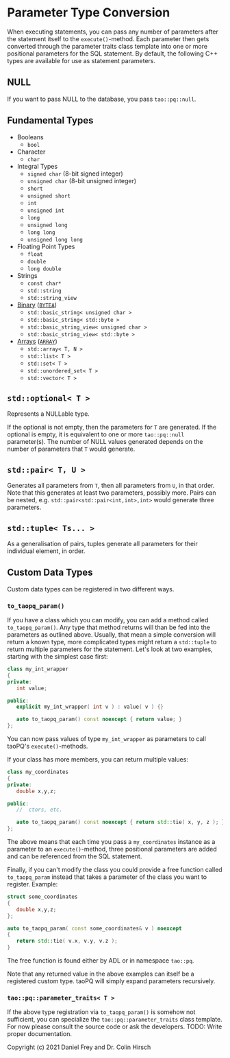 # Parameter Type Conversion

When executing statements, you can pass any number of parameters after the statement itself to the `execute()`-method.
Each parameter then gets converted through the parameter traits class template into one or more positional parameters for the SQL statement.
By default, the following C++ types are available for use as statement parameters.

## NULL

If you want to pass NULL to the database, you pass `tao::pq::null`.

## Fundamental Types

* Booleans
  * `bool`
* Character
  * `char`
* Integral Types
  * `signed char` (8-bit signed integer)
  * `unsigned char` (8-bit unsigned integer)
  * `short`
  * `unsigned short`
  * `int`
  * `unsigned int`
  * `long`
  * `unsigned long`
  * `long long`
  * `unsigned long long`
* Floating Point Types
  * `float`
  * `double`
  * `long double`
* Strings
  * `const char*`
  * `std::string`
  * `std::string_view`
* [Binary](Binary-Data.md) ([`BYTEA`](https://www.postgresql.org/docs/current/datatype-binary.html))
  * `std::basic_string< unsigned char >`
  * `std::basic_string< std::byte >`
  * `std::basic_string_view< unsigned char >`
  * `std::basic_string_view< std::byte >`
* [Arrays](Arrays.md) ([`ARRAY`](https://www.postgresql.org/docs/current/arrays.html))
  * `std::array< T, N >`
  * `std::list< T >`
  * `std::set< T >`
  * `std::unordered_set< T >`
  * `std::vector< T >`

## `std::optional< T >`

Represents a NULLable type.

If the optional is not empty, then the parameters for `T` are generated.
If the optional is empty, it is equivalent to one or more `tao::pq::null` parameter(s).
The number of NULL values generated depends on the number of parameters that `T` would generate.

## `std::pair< T, U >`

Generates all parameters from `T`, then all parameters from `U`, in that order.
Note that this generates at least two parameters, possibly more.
Pairs can be nested, e.g. `std::pair<std::pair<int,int>,int>` would generate three parameters.

## `std::tuple< Ts... >`

As a generalisation of pairs, tuples generate all parameters for their individual element, in order.

## Custom Data Types

Custom data types can be registered in two different ways.

### `to_taopq_param()`

If you have a class which you can modify, you can add a method called `to_taopq_param()`.
Any type that method returns will than be fed into the parameters as outlined above.
Usually, that mean a simple conversion will return a known type, more complicated types might return a `std::tuple` to return multiple parameters for the statement.
Let's look at two examples, starting with the simplest case first:

```c++
class my_int_wrapper
{
private:
   int value;

public:
   explicit my_int_wrapper( int v ) : value( v ) {}

   auto to_taopq_param() const noexcept { return value; }
};
```

You can now pass values of type `my_int_wrapper` as parameters to call taoPQ's `execute()`-methods.

If your class has more members, you can return multiple values:

```c++
class my_coordinates
{
private:
   double x,y,z;

public:
   //  ctors, etc.

   auto to_taopq_param() const noexcept { return std::tie( x, y, z ); }
};
```

The above means that each time you pass a `my_coordinates` instance as a parameter to an `execute()`-method, three positional parameters are added and can be referenced from the SQL statement.

Finally, if you can't modify the class you could provide a free function called `to_taopq_param` instead that takes a parameter of the class you want to register.
Example:

```c++
struct some_coordinates
{
   double x,y,z;
};

auto to_taopq_param( const some_coordinates& v ) noexcept
{
   return std::tie( v.x, v.y, v.z );
}
```

The free function is found either by ADL or in namespace `tao::pq`.

Note that any returned value in the above examples can itself be a registered custom type.
taoPQ will simply expand parameters recursively.

### `tao::pq::parameter_traits< T >`

If the above type registration via `to_taopq_param()` is somehow not sufficient, you can specialize the `tao::pq::parameter_traits` class template.
For now please consult the source code or ask the developers.
TODO: Write proper documentation.

Copyright (c) 2021 Daniel Frey and Dr. Colin Hirsch
